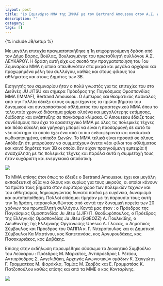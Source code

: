 ```yaml
---
layout: post
title: "1ο Σεμινάριο ΜΜΑ της IMMAF με τον Bertrand Amoussou στον Α.Σ. Λεύκαρο"
description: ""
category: 
tags: []
---
```

{% include JB/setup %}

Με μεγάλη επιτυχία πραγματοποιήθηκε η 1η επιχορηγούμενη δράση από τον Δήμο Βάρης, Βούλας, Βουλιαγμένης του πρωταθλητή συλλόγου Α.Σ. ΛΕΥΚΑΡΟΥ. 
Η δράση αυτή είχε ως σκοπό την πραγματοποίηση του 1ου Σεμιναρίου MMA η οποία απευθυνόταν στα μικρά και μεγάλα αρχάρια και προχωρημένα μέλη του συλλόγου, καθώς και στους φίλους του αθλήματος και στους Δημότες των 3Β. 

Εισηγητής του σεμιναρίου ήταν ο πολύ γνωστός για τις επιτυχίες του στο Διεθνές JU JITSU και σήμερα Πρόεδρος της Παγκόσμιας Ομοσπονδίας MMA (IMMAF), Βertrand Amoussou. O έμπειρος και θεαματικός Δάσκαλος από την Γαλλία έδειξε στους συμμετέχοντες τα πρώτα βήματα του δυναμικού και συναρπαστικού αθλήματος του ερασιτεχνικού MMA όπου το τελευταίο χρονικό διάστημα χαίρει ολοένα και μεγαλύτερης εκτίμησης, διάδοσης και ανάπτυξης σε παγκόσμια κλίμακα. Ο Amoussou έδειξε τους συνδέσμους που έχει το ερασιτεχνικό MMA με όλες τις πολεμικές τέχνες και πόσο εύκολη και γρήγορη μπορεί να είναι η προσαρμογή σε αυτό το νέο σύστημα το οποίο έχει ένα από τα πιο ενδιαφέροντα και αναλυτικά κωδικοποιημένα, επίπεδα ζωνών. Το MMA τελικά είναι προσιτό σε όλους. Απόδειξη ότι μπορούσαν να συμμετέχουν άνετα νέοι φίλοι του αθλήματος και κοινό δημότες των 3Β οι οποίοι δεν είχαν προηγούμενη εμπειρία ή ενασχόληση με τις πολεμικές τέχνες και παρόλα αυτά η συμμετοχή τους ήταν ευχάριστη και ενεργειακά αποδοτική. 

![](https://fbcdn-sphotos-g-a.akamaihd.net/hphotos-ak-frc3/1483554_746308315382760_299208079_o.jpg)

Το MMA επίσης έτσι όπως το έδειξε ο Bertrand Amoussou έχει και μεγάλη εκπαιδευτική αξία για όλους και κυρίως για τους μικρούς, οι οποίοι κάνουν τα πρώτα τους βήματα στον ευρύτερο χώρο των πολεμικών τεχνών και του αθλητισμού, δημιουργώντας δυνατά παιδιά με ευγένεια, δυναμισμό και αυτοπεποίθηση. 
Πολλοί επίσημοι τίμησαν με τη παρουσία τους αυτή την 1η δράση, παρακολουθώντας από κοντά την δυναμική πορεία των 20 χρόνων του πρωταθλητή συλλόγου. 
Κοντά μας ήταν : ο Πρόεδρος της Παγκόσμιας Ομοσπονδίας Ju Jitsu (JJIF) Π. Θεοδωρόπουλος, ο Πρόεδρος της Ελληνικής Ομοσπονδίας Ju Jitsu (ΕΦΕΟΖΖ) Α. Πουλικίδης, ο Διευθυντής της Ελληνικής Οργάνωσης Unesco A. Γλύκας, ο Δημοτικός Σύμβουλος και Πρόεδρος του ΟΑΠΠΑ κ. Γ. Νιτερόπουλος και οι Δημοτικοί Σύμβουλοι Κα Μαρτίνου, κος Καπετανέας, κος Αργυρουδάκης, κος Πασακυριάκος, κος Δαβάκης. 

Επίσης στην εκδήλωση παρευρέθηκε σύσσωμο το Διοικητικό Συμβούλιο του Λεύκαρου : Πρόεδρος Μ. Μαρκέτος, Αντιπρόεδρος Ι. Ρέτσου, Αντιπρόεδρος Σ. Αγγελιδάκη, Aρχηγός Αγωνιστικών ομάδων Κ. Σαγγιώτη Γ. Γραμματέας Μ. Φαράκλα, Ταμίας Μ. Ζερβός και Ε. Γραμματέας Κ. Πατζοπούλου καθώς επίσης και από τα ΜΜΕ ο κος Κονταρίνης.

![](https://fbcdn-sphotos-b-a.akamaihd.net/hphotos-ak-prn2/1404420_746308148716110_1383024051_o.jpg)